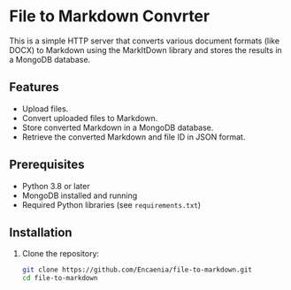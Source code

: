 # File to Markdown Convrter

This is a simple HTTP server that converts various document formats (like DOCX) to Markdown using the MarkItDown library and stores the results in a MongoDB database.

## Features

- Upload files.
- Convert uploaded files to Markdown.
- Store converted Markdown in a MongoDB database.
- Retrieve the converted Markdown and file ID in JSON format.

## Prerequisites
- Python 3.8 or later
- MongoDB installed and running
- Required Python libraries (see `requirements.txt`)

## Installation
1. Clone the repository:

   ```bash
   git clone https://github.com/Encaenia/file-to-markdown.git
   cd file-to-markdown
